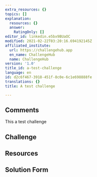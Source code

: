 ```yaml
---
extra_resources: {}
topics: []
explanation:
  resources: {}
  answer:
    RatingOnly: []
editor_id: linkedin.e5bx9BUaOC
modified: 2021-02-22T03:20:16.694192145Z
affiliated_institute:
  url: https://challengehub.app
  en_name: ChallengeHub
  name: ChallengeHub
version: '1.0'
title_id: a-test-challenge
language: en
id: d2c6f467-3918-451f-8c0e-6c1e698888fe
translations: {}
title: A test challenge

---
```


## Comments

This a test challenge

## Challenge



## Resources



## Solution Form




